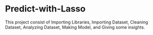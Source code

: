 # Predict-with-Lasso
This project consist of Importing Libraries, Importing Dataset, Cleaning Dataset, Analyzing Dataset, Making Model, and Giving some insights.
